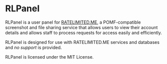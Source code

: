 # RLPanel

RLPanel is a user panel for [RATELIMITED.ME](https://ratelimited.me/), a POMF-compatible screenshot and file sharing service that allows users to view their account details and allows staff to process requests for access easily and efficiently.

RLPanel is designed for use with RATELIMITED.ME services and databases and *no support* is provided.

RLPanel is licensed under the MIT License.
